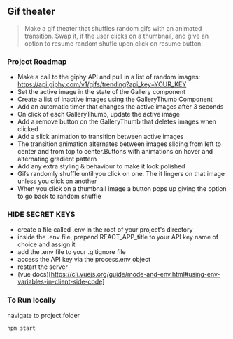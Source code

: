 ## Gif theater

> Make a gif theater that shuffles random gifs with an animated transition. Swap it, if the user clicks on a thumbnail, and give an option to resume random shufle upon click on resume button.

### Project Roadmap

- Make a call to the giphy API and pull in a list of random images: https://api.giphy.com/v1/gifs/trending?api_key=YOUR_KEY
- Set the active image in the state of the Gallery component
- Create a list of inactive images using the GalleryThumb Component
- Add an automatic timer that changes the active images after 3 seconds
- On click of each GalleryThumb, update the active image
- Add a remove button on the GalleryThumb that deletes images when clicked
- Add a slick animation to transition between active images
- The transition animation alternates between images sliding from left to center and from top to center.Buttons with animations on hover and alternating gradient pattern
- Add any extra styling & behaviour to make it look polished
- Gifs randomly shuffle until you click on one. The it lingers on that image unless you click on another
- When you click on a thumbnail image a button pops up giving the option to go back to random shuffle

### HIDE SECRET KEYS

- create a file called .env in the root of your project's directory
- inside the .env file, prepend REACT_APP_title to your API key name of choice and assign it
- add the .env file to your .gitignore file
- access the API key via the process.env object
- restart the server
- (vue docs)[https://cli.vuejs.org/guide/mode-and-env.html#using-env-variables-in-client-side-code]

### To Run locally

navigate to project folder
```
npm start
```